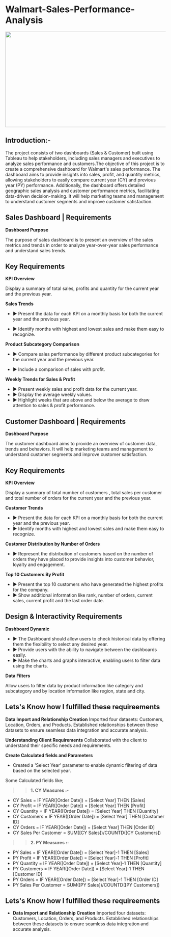 # Walmart-Sales-Performance-Analysis
<div align="center">
    <img src="https://preview.redd.it/lju1uyute9p51.jpg?auto=webp&s=bce4f624c4f71034738e2b4e7b7f2f6dada08905" width="600px" height="300px">
</div>

## Introduction:- 
The project consists of two dashboards (Sales & Customer) built using Tableau to help stakeholders, including sales managers and executives to analyze sales performance and customers.The objective of this project is to create a comprehensive dashboard for Walmart's sales performance. The dashboard aims to provide insights into sales, profit, and quantity metrics, allowing stakeholders to easily compare current year (CY) and previous year (PY) performance. Additionally, the dashboard offers detailed geographic sales analysis and customer performance metrics, facilitating data-driven decision-making. It will help marketing teams and management to understand customer segments and improve customer satisfaction.

## Sales Dashboard | Requirements 
**Dashboard Purpose**

The purpose of sales dashboard is to present an overview of the sales metrics and trends in order to analyze year-over-year sales performance and understand sales trends.

## **Key Requirements**
**KPI Overview** 

Display a summary of total sales, profits and quantity for the current year and the previous year.

**Sales Trends**
- ► Present the data for each KPI on a monthly basis for both the current year and the previous year.

- ► Identify months with highest and lowest sales and make them easy to recognize.

**Product Subcategory Comparison**
- ► Compare sales performance by different product subcategories for the current year and the previous year.

- ► Include a comparison of sales with profit.

**Weekly Trends for Sales & Profit**
- ► Present weekly sales and profit data for the current year.
- ► Display the average weekly values.
- ► Highlight weeks that are above and below the average to draw attention to sales & profit performance.



## Customer Dashboard | Requirements
**Dashboard Purpose**

The customer dashboard aims to provide an overview of customer data, trends and behaviors. It will help marketing teams and management to understand customer segments and improve customer satisfaction.

## **Key Requirements**
**KPI Overview** 

Display a summary of total number of customers , total sales per customer and total number of orders for the current year and the previous year.

**Customer Trends**
- ► Present the data for each KPI on a monthly basis for both the current year and the previous year.
- ► Identify months with highest and lowest sales and make them easy to recognize.

**Customer Distribution by Number of Orders**
- ► Represent the distribution of customers based on the number of orders they have placed to provide insights into customer behavior, loyalty and engagement.

**Top 10 Customers By Profit**
- ► Present the top 10 customers who have generated the highest profits for the company.
- ► Show additional information like rank, number of orders, current sales, current profit and the last order date.

## Design & Interactivity Requirements

**Dashboard Dynamic**
- ► The Dashboard should allow users to check historical data by offering them the flexibility to select any desired year.
- ► Provide users with the ability to navigate between the dashboards easily.
- ► Make the charts and graphs interactive, enabling users to filter data using the charts.

**Data Filters**

Allow users to filter data by product information like category and subcategory and by location information like region, state and city.

## Lets's Know how I fulfilled these requireements 
**Data Import and Relationship Creation** Imported four datasets: Customers, Location, Orders, and Products. Established relationships between these datasets to ensure seamless data integration and accurate analysis.

**Understanding Client Requirements** Collaborated with the client to understand their specific needs and requirements.

**Create Calculated fields and Parameters**

- Created a 'Select Year' parameter to enable dynamic filtering of data based on the selected year.

 Some Calculated fields like;
 
>>**1. CY Measures :-**
- CY Sales = IF YEAR([Order Date]) = [Select Year] THEN [Sales]
-  CY Profit = IF YEAR([Order Date]) = [Select Year] THEN [Profit]
-  CY Quantity = IF YEAR([Order Date]) = [Select Year] THEN [Quantity]
-  CY Customers = IF YEAR([Order Date]) = [Select Year] THEN [Customer ID]
- CY Orders = IF YEAR([Order Date]) = [Select Year] THEN [Order ID]
- CY Sales Per Customer = SUM([CY Sales])/COUNTD([CY Customers])

>>**2. PY Measures :-**
-        
    PY Sales = IF YEAR([Order Date]) = [Select Year]-1 THEN [Sales]
-  PY Profit = IF YEAR([Order Date]) = [Select Year]-1 THEN [Profit]
-  PY Quantity = IF YEAR([Order Date]) = [Select Year]-1 THEN [Quantity]
-  PY Customers = IF YEAR([Order Date]) = [Select Year]-1 THEN [Customer ID]
- PY Orders = IF YEAR([Order Date]) = [Select Year]-1 THEN [Order ID]
- PY Sales Per Customer = SUM([PY Sales])/COUNTD([PY Customers])




## Lets's Know how I fulfilled these requireements 
- **Data Import and Relationship Creation**
Imported four datasets: Customers, Location, Orders, and Products. Established relationships between these datasets to ensure seamless data integration and accurate analysis.
